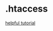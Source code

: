 # .htaccess

[helpful tutorial](https://code.tutsplus.com/tutorials/the-ultimate-guide-to-htaccess-files--net-4757)
